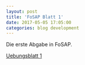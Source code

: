 ```yaml
---
layout: post
title: 'FoSAP Blatt 1'
date: 2017-05-05 17:05:00
categories: blog development
---
```


Die erste Abgabe in FoSAP.

[Uebungsblatt 1](/assets/fosap/uebungsblatt1.jekyll.pdf)
